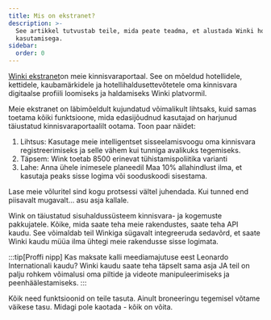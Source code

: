 ```yaml
---
title: Mis on ekstranet?
description: >-
  See artikkel tutvustab teile, mida peate teadma, et alustada Winki hotelli
  kasutamisega.
sidebar:
  order: 0
---
```

[Winki ekstranet](https://extranet.wink.travel)on meie kinnisvaraportaal. See on mõeldud hotellidele, kettidele, kaubamärkidele ja hotellihaldusettevõtetele oma kinnisvara digitaalse profiili loomiseks ja haldamiseks Winki platvormil.

Meie ekstranet on läbimõeldult kujundatud võimalikult lihtsaks, kuid samas toetama kõiki funktsioone, mida edasijõudnud kasutajad on harjunud täiustatud kinnisvaraportaalilt ootama. Toon paar näidet:

1. Lihtsus: Kasutage meie intelligentset sisseelamisvoogu oma kinnisvara registreerimiseks ja selle vähem kui tunniga avalikuks tegemiseks.
2. Täpsem: Wink toetab 8500 erinevat tühistamispoliitika varianti
3. Lahe: Anna ühele inimesele planeedil Maa 10% allahindlust ilma, et kasutaja peaks sisse logima või sooduskoodi sisestama.

Lase meie võluritel sind kogu protsessi vältel juhendada. Kui tunned end piisavalt mugavalt... asu asja kallale.

Wink on täiustatud sisuhaldussüsteem kinnisvara- ja kogemuste pakkujatele. Kõike, mida saate teha meie rakendustes, saate teha API kaudu. See võimaldab teil Winkiga sügavalt integreeruda sedavõrd, et saate Winki kaudu müüa ilma ühtegi meie rakendusse sisse logimata.

:::tip\[Proffi nipp]
Kas maksate kalli meediamajutuse eest Leonardo Internationali kaudu? Winki kaudu saate teha täpselt sama asja JA teil on palju rohkem võimalusi oma piltide ja videote manipuleerimiseks ja peenhäälestamiseks.
:::

Kõik need funktsioonid on teile tasuta. Ainult broneeringu tegemisel võtame väikese tasu. Midagi pole kaotada - kõik on võita.


